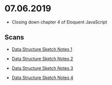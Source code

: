 # 07.06.2019
* Closing down chapter 4 of Eloquent JavaScript


## Scans

- [Data Structure Sketch Notes 1](./Scans/Data-structures-scan1.pdf)

- [Data Structure Sketch Notes 2](./Scans/Data-structures-scan2.pdf)

- [Data Structure Sketch Notes 3](./Scans/Data-structures-scan3.pdf)

- [Data Structure Sketch Notes 4](./Scans/Data-structures-scan4.pdf)


